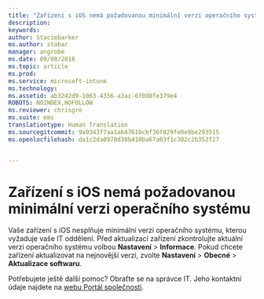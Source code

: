 ```yaml
---
title: "Zařízení s iOS nemá požadovanou minimální verzi operačního systému | Microsoft Intune"
description: 
keywords: 
author: Staciebarker
ms.author: stabar
manager: angrobe
ms.date: 09/08/2016
ms.topic: article
ms.prod: 
ms.service: microsoft-intune
ms.technology: 
ms.assetid: ab3242d9-1063-4356-a3ac-6f0d8fe379e4
ROBOTS: NOINDEX,NOFOLLOW
ms.reviewer: chrisgre
ms.suite: ems
translationtype: Human Translation
ms.sourcegitcommit: 9a9343f7aa1ab4761bcbf36f829fe0e9be293515
ms.openlocfilehash: da1c2da0970d38b410ba67a03f1c302c2b352f27


---
```



# Zařízení s iOS nemá požadovanou minimální verzi operačního systému

Vaše zařízení s iOS nesplňuje minimální verzi operačního systému, kterou vyžaduje vaše IT oddělení. Před aktualizací zařízení zkontrolujte aktuální verzi operačního systému volbou **Nastavení** &gt; **Informace**. Pokud chcete zařízení aktualizovat na nejnovější verzi, zvolte **Nastavení** &gt; **Obecné** &gt; **Aktualizace softwaru**.

Potřebujete ještě další pomoc? Obraťte se na správce IT. Jeho kontaktní údaje najdete na [webu Portál společnosti](http://portal.manage.microsoft.com).



<!--HONumber=Oct16_HO2-->


